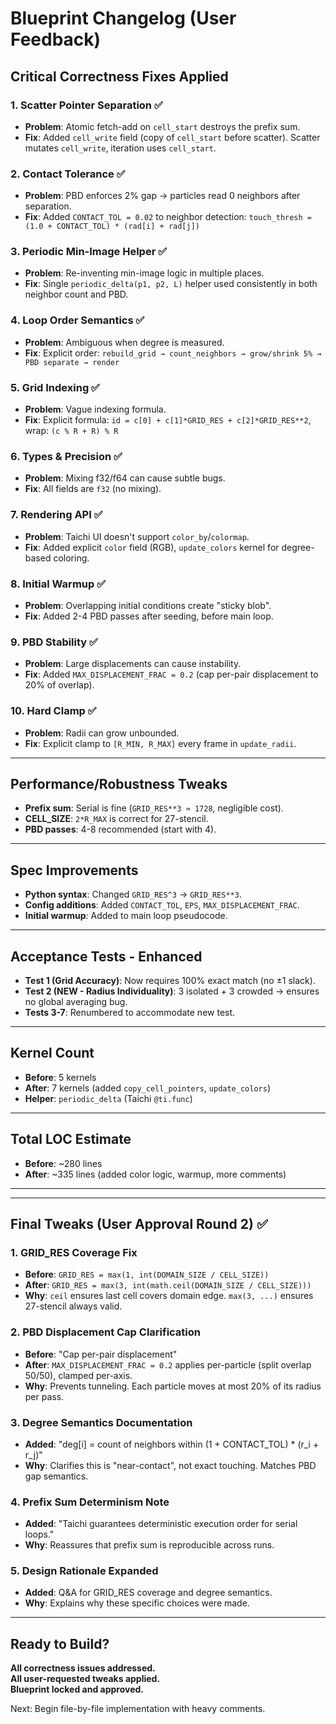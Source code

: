 # Blueprint Changelog (User Feedback)

## Critical Correctness Fixes Applied

### 1. **Scatter Pointer Separation** ✅
- **Problem**: Atomic fetch-add on `cell_start` destroys the prefix sum.
- **Fix**: Added `cell_write` field (copy of `cell_start` before scatter). Scatter mutates `cell_write`, iteration uses `cell_start`.

### 2. **Contact Tolerance** ✅
- **Problem**: PBD enforces 2% gap → particles read 0 neighbors after separation.
- **Fix**: Added `CONTACT_TOL = 0.02` to neighbor detection: `touch_thresh = (1.0 + CONTACT_TOL) * (rad[i] + rad[j])`

### 3. **Periodic Min-Image Helper** ✅
- **Problem**: Re-inventing min-image logic in multiple places.
- **Fix**: Single `periodic_delta(p1, p2, L)` helper used consistently in both neighbor count and PBD.

### 4. **Loop Order Semantics** ✅
- **Problem**: Ambiguous when degree is measured.
- **Fix**: Explicit order: `rebuild_grid → count_neighbors → grow/shrink 5% → PBD separate → render`

### 5. **Grid Indexing** ✅
- **Problem**: Vague indexing formula.
- **Fix**: Explicit formula: `id = c[0] + c[1]*GRID_RES + c[2]*GRID_RES**2`, wrap: `(c % R + R) % R`

### 6. **Types & Precision** ✅
- **Problem**: Mixing f32/f64 can cause subtle bugs.
- **Fix**: All fields are `f32` (no mixing).

### 7. **Rendering API** ✅
- **Problem**: Taichi UI doesn't support `color_by`/`colormap`.
- **Fix**: Added explicit `color` field (RGB), `update_colors` kernel for degree-based coloring.

### 8. **Initial Warmup** ✅
- **Problem**: Overlapping initial conditions create "sticky blob".
- **Fix**: Added 2-4 PBD passes after seeding, before main loop.

### 9. **PBD Stability** ✅
- **Problem**: Large displacements can cause instability.
- **Fix**: Added `MAX_DISPLACEMENT_FRAC = 0.2` (cap per-pair displacement to 20% of overlap).

### 10. **Hard Clamp** ✅
- **Problem**: Radii can grow unbounded.
- **Fix**: Explicit clamp to `[R_MIN, R_MAX]` every frame in `update_radii`.

---

## Performance/Robustness Tweaks

- **Prefix sum**: Serial is fine (`GRID_RES**3 ≈ 1728`, negligible cost).
- **CELL_SIZE**: `2*R_MAX` is correct for 27-stencil.
- **PBD passes**: 4-8 recommended (start with 4).

---

## Spec Improvements

- **Python syntax**: Changed `GRID_RES^3` → `GRID_RES**3`.
- **Config additions**: Added `CONTACT_TOL`, `EPS`, `MAX_DISPLACEMENT_FRAC`.
- **Initial warmup**: Added to main loop pseudocode.

---

## Acceptance Tests - Enhanced

- **Test 1 (Grid Accuracy)**: Now requires 100% exact match (no ±1 slack).
- **Test 2 (NEW - Radius Individuality)**: 3 isolated + 3 crowded → ensures no global averaging bug.
- **Tests 3-7**: Renumbered to accommodate new test.

---

## Kernel Count

- **Before**: 5 kernels
- **After**: 7 kernels (added `copy_cell_pointers`, `update_colors`)
- **Helper**: `periodic_delta` (Taichi `@ti.func`)

---

## Total LOC Estimate

- **Before**: ~280 lines
- **After**: ~335 lines (added color logic, warmup, more comments)

---

---

## Final Tweaks (User Approval Round 2) ✅

### 1. **GRID_RES Coverage Fix**
- **Before**: `GRID_RES = max(1, int(DOMAIN_SIZE / CELL_SIZE))`
- **After**: `GRID_RES = max(3, int(math.ceil(DOMAIN_SIZE / CELL_SIZE)))`
- **Why**: `ceil` ensures last cell covers domain edge. `max(3, ...)` ensures 27-stencil always valid.

### 2. **PBD Displacement Cap Clarification**
- **Before**: "Cap per-pair displacement"
- **After**: `MAX_DISPLACEMENT_FRAC = 0.2` applies per-particle (split overlap 50/50), clamped per-axis.
- **Why**: Prevents tunneling. Each particle moves at most 20% of its radius per pass.

### 3. **Degree Semantics Documentation**
- **Added**: "deg[i] = count of neighbors within (1 + CONTACT_TOL) * (r_i + r_j)"
- **Why**: Clarifies this is "near-contact", not exact touching. Matches PBD gap semantics.

### 4. **Prefix Sum Determinism Note**
- **Added**: "Taichi guarantees deterministic execution order for serial loops."
- **Why**: Reassures that prefix sum is reproducible across runs.

### 5. **Design Rationale Expanded**
- **Added**: Q&A for GRID_RES coverage and degree semantics.
- **Why**: Explains why these specific choices were made.

---

## Ready to Build?

**All correctness issues addressed.**  
**All user-requested tweaks applied.**  
**Blueprint locked and approved.**

Next: Begin file-by-file implementation with heavy comments.

